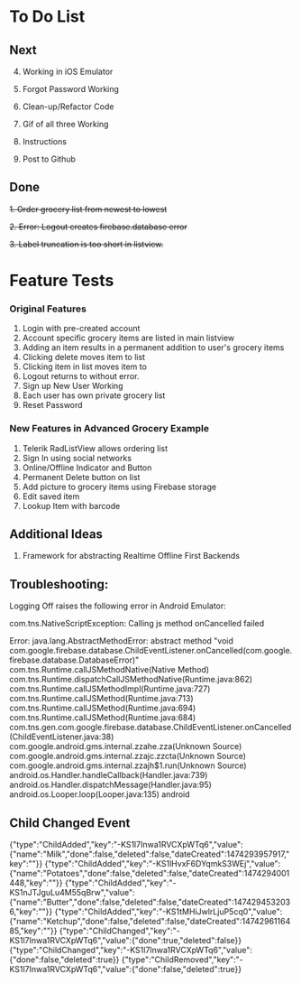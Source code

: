 # To Do List


## Next

4. Working in iOS Emulator

5. Forgot Password Working

6. Clean-up/Refactor Code

7. Gif of all three Working

8. Instructions

9. Post to Github


## Done
~~1. Order grocery list from newest to lowest~~ 

~~2. Error: Logout creates firebase.database error~~

~~3. Label truncation is too short in listview.~~



# Feature Tests

### Original Features 

1. Login with pre-created account
2. Account specific grocery items are listed in main listview
3. Adding an item results in a permanent addition to user's grocery items
4. Clicking delete moves item to <Recent> list
5. Clicking item in <Recent> list moves item to <Main Grocery List>
6. Logout returns to <Login Screen> without error.
7. Sign up New User Working
8. Each user has own private grocery list
9. Reset Password



### New Features in Advanced Grocery Example

1. Telerik RadListView allows ordering list
2. Sign In using social networks
3. Online/Offline Indicator and Button
4. Permanent Delete button on <Recent> list
5. Add picture to grocery items using Firebase storage
6. Edit saved item
7. Lookup Item with barcode



## Additional Ideas

1. Framework for abstracting Realtime Offline First Backends 



## Troubleshooting:


Logging Off raises the following error in Android Emulator:

com.tns.NativeScriptException: 
Calling js method onCancelled failed

Error: java.lang.AbstractMethodError: abstract method "void com.google.firebase.database.ChildEventListener.onCancelled(com.google.firebase.database.DatabaseError)"
    com.tns.Runtime.callJSMethodNative(Native Method)
    com.tns.Runtime.dispatchCallJSMethodNative(Runtime.java:862)
    com.tns.Runtime.callJSMethodImpl(Runtime.java:727)
    com.tns.Runtime.callJSMethod(Runtime.java:713)
    com.tns.Runtime.callJSMethod(Runtime.java:694)
    com.tns.Runtime.callJSMethod(Runtime.java:684)
    com.tns.gen.com.google.firebase.database.ChildEventListener.onCancelled(ChildEventListener.java:38)
    com.google.android.gms.internal.zzahe.zza(Unknown Source)
    com.google.android.gms.internal.zzajc.zzcta(Unknown Source)
    com.google.android.gms.internal.zzajh$1.run(Unknown Source)
    android.os.Handler.handleCallback(Handler.java:739)
    android.os.Handler.dispatchMessage(Handler.java:95)
    android.os.Looper.loop(Looper.java:135)
    android

## Child Changed Event

{"type":"ChildAdded","key":"-KS1l7Inwa1RVCXpWTq6","value":{"name":"Milk","done":false,"deleted":false,"dateCreated":1474293957917,"key":""}}
{"type":"ChildAdded","key":"-KS1lHvxF6DYqmkS3WEj","value":{"name":"Potatoes","done":false,"deleted":false,"dateCreated":1474294001448,"key":""}}
{"type":"ChildAdded","key":"-KS1nJTJguLu4M55qBrw","value":{"name":"Butter","done":false,"deleted":false,"dateCreated":1474294532036,"key":""}}
{"type":"ChildAdded","key":"-KS1tMHiJwlrLjuP5cq0","value":{"name":"Ketchup","done":false,"deleted":false,"dateCreated":1474296116485,"key":""}}
{"type":"ChildChanged","key":"-KS1l7Inwa1RVCXpWTq6","value":{"done":true,"deleted":false}}
{"type":"ChildChanged","key":"-KS1l7Inwa1RVCXpWTq6","value":{"done":false,"deleted":true}}
{"type":"ChildRemoved","key":"-KS1l7Inwa1RVCXpWTq6","value":{"done":false,"deleted":true}}